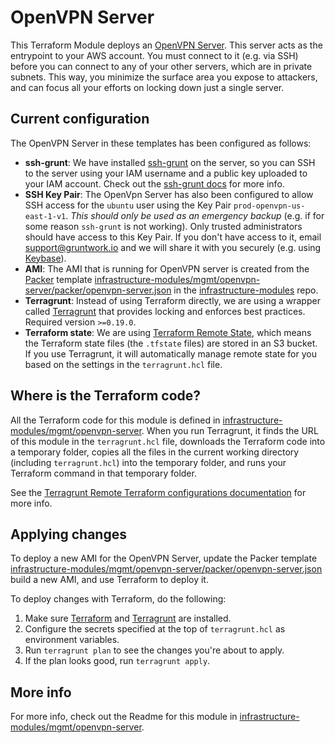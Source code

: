 # OpenVPN Server

This Terraform Module deploys an [OpenVPN Server](https://openvpn.net/). This server acts as the entrypoint to your 
AWS account. You must connect to it (e.g. via SSH) before you can connect to any of your other servers, which are in 
private subnets. This way, you minimize the surface area you expose to attackers, and can focus all your efforts on 
locking down just a single server.





## Current configuration

The OpenVPN Server in these templates has been configured as follows:

* **ssh-grunt**: We have installed [ssh-grunt](https://github.com/gruntwork-io/module-security/tree/master/modules/ssh-grunt)
  on the server, so you can SSH to the server using your IAM username and a public key uploaded to your IAM
  account. Check out the [ssh-grunt docs](https://github.com/gruntwork-io/module-security/tree/master/modules/ssh-grunt)
  for more info.
* **SSH Key Pair**: The OpenVpn Server has also been configured to allow SSH access for the `ubuntu` user using the Key
  Pair `prod-openvpn-us-east-1-v1`. *This should only be used as an emergency backup* (e.g. if for some reason `ssh-grunt` is not
  working). Only trusted administrators should have access to this Key Pair. If you don't have access to it, email
  support@gruntwork.io and we will share it with you securely (e.g. using [Keybase](http://keybase.io/)).
* **AMI**: The AMI that is running for OpenVPN server is created from the [Packer](https://www.packer.io/) template
  [infrastructure-modules/mgmt/openvpn-server/packer/openvpn-server.json](https://github.com/alliedworld/infrastructure-modules/tree/master/mgmt/openvpn-server/packer/openvpn-server.json)
  in the [infrastructure-modules](https://github.com/alliedworld/infrastructure-modules) repo.
* **Terragrunt**: Instead of using Terraform directly, we are using a wrapper called
  [Terragrunt](https://github.com/gruntwork-io/terragrunt) that provides locking and enforces best practices. Required
  version `>=0.19.0`.
* **Terraform state**: We are using [Terraform Remote State](https://www.terraform.io/docs/state/remote/), which
  means the Terraform state files (the `.tfstate` files) are stored in an S3 bucket. If you use Terragrunt, it will
  automatically manage remote state for you based on the settings in the `terragrunt.hcl` file.





## Where is the Terraform code?

All the Terraform code for this module is defined in [infrastructure-modules/mgmt/openvpn-server](https://github.com/alliedworld/infrastructure-modules/tree/master/mgmt/openvpn-server).
When you run Terragrunt, it finds the URL of this module in the `terragrunt.hcl` file, downloads the Terraform code into
a temporary folder, copies all the files in the current working directory (including `terragrunt.hcl`) into the
temporary folder, and runs your Terraform command in that temporary folder.

See the [Terragrunt Remote Terraform configurations
documentation](https://github.com/gruntwork-io/terragrunt#remote-terraform-configurations) for more info.





## Applying changes

To deploy a new AMI for the OpenVPN Server, update the Packer template
[infrastructure-modules/mgmt/openvpn-server/packer/openvpn-server.json](https://github.com/alliedworld/infrastructure-modules/tree/master/mgmt/openvpn-server/packer/openvpn-server.json)
build a new AMI, and use Terraform to deploy it. 

To deploy changes with Terraform, do the following:

1. Make sure [Terraform](https://www.terraform.io/) and [Terragrunt](https://github.com/gruntwork-io/terragrunt) are
   installed.
1. Configure the secrets specified at the top of `terragrunt.hcl` as environment variables.
1. Run `terragrunt plan` to see the changes you're about to apply.
1. If the plan looks good, run `terragrunt apply`.





## More info

For more info, check out the Readme for this module in [infrastructure-modules/mgmt/openvpn-server](https://github.com/alliedworld/infrastructure-modules/tree/master/mgmt/openvpn-server).
